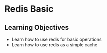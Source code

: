# Redis Basic
## Learning Objectives
- Learn how to use redis for basic operations
- Learn how to use redis as a simple cache
